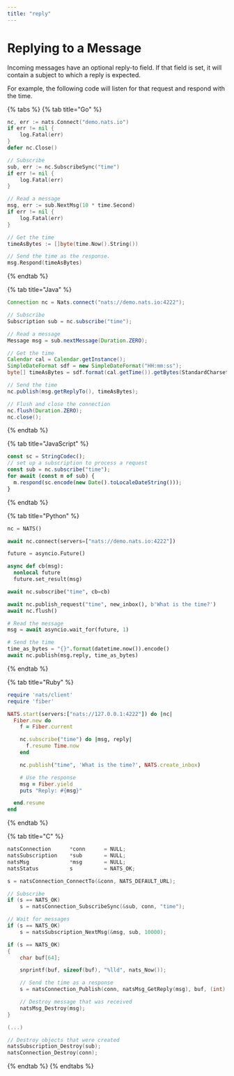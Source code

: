 ```yaml
---
title: "reply"
---
```

# Replying to a Message

Incoming messages have an optional reply-to field. If that field is set, it will contain a subject to which a reply is expected.

For example, the following code will listen for that request and respond with the time.

{% tabs %}
{% tab title="Go" %}
```go
nc, err := nats.Connect("demo.nats.io")
if err != nil {
    log.Fatal(err)
}
defer nc.Close()

// Subscribe
sub, err := nc.SubscribeSync("time")
if err != nil {
    log.Fatal(err)
}

// Read a message
msg, err := sub.NextMsg(10 * time.Second)
if err != nil {
    log.Fatal(err)
}

// Get the time
timeAsBytes := []byte(time.Now().String())

// Send the time as the response.
msg.Respond(timeAsBytes)
```
{% endtab %}

{% tab title="Java" %}
```java
Connection nc = Nats.connect("nats://demo.nats.io:4222");

// Subscribe
Subscription sub = nc.subscribe("time");

// Read a message
Message msg = sub.nextMessage(Duration.ZERO);

// Get the time
Calendar cal = Calendar.getInstance();
SimpleDateFormat sdf = new SimpleDateFormat("HH:mm:ss");
byte[] timeAsBytes = sdf.format(cal.getTime()).getBytes(StandardCharsets.UTF_8);

// Send the time
nc.publish(msg.getReplyTo(), timeAsBytes);

// Flush and close the connection
nc.flush(Duration.ZERO);
nc.close();
```
{% endtab %}

{% tab title="JavaScript" %}
```javascript
const sc = StringCodec();
// set up a subscription to process a request
const sub = nc.subscribe("time");
for await (const m of sub) {
  m.respond(sc.encode(new Date().toLocaleDateString()));
}
```
{% endtab %}

{% tab title="Python" %}
```python
nc = NATS()

await nc.connect(servers=["nats://demo.nats.io:4222"])

future = asyncio.Future()

async def cb(msg):
  nonlocal future
  future.set_result(msg)

await nc.subscribe("time", cb=cb)

await nc.publish_request("time", new_inbox(), b'What is the time?')
await nc.flush()

# Read the message
msg = await asyncio.wait_for(future, 1)

# Send the time
time_as_bytes = "{}".format(datetime.now()).encode()
await nc.publish(msg.reply, time_as_bytes)
```
{% endtab %}

{% tab title="Ruby" %}
```ruby
require 'nats/client'
require 'fiber'

NATS.start(servers:["nats://127.0.0.1:4222"]) do |nc|
  Fiber.new do
    f = Fiber.current

    nc.subscribe("time") do |msg, reply|
      f.resume Time.now
    end

    nc.publish("time", 'What is the time?', NATS.create_inbox)

    # Use the response
    msg = Fiber.yield
    puts "Reply: #{msg}"

  end.resume
end
```
{% endtab %}

{% tab title="C" %}
```c
natsConnection      *conn      = NULL;
natsSubscription    *sub       = NULL;
natsMsg             *msg       = NULL;
natsStatus          s          = NATS_OK;

s = natsConnection_ConnectTo(&conn, NATS_DEFAULT_URL);

// Subscribe
if (s == NATS_OK)
    s = natsConnection_SubscribeSync(&sub, conn, "time");

// Wait for messages
if (s == NATS_OK)
    s = natsSubscription_NextMsg(&msg, sub, 10000);

if (s == NATS_OK)
{
    char buf[64];

    snprintf(buf, sizeof(buf), "%lld", nats_Now());

    // Send the time as a response
    s = natsConnection_Publish(conn, natsMsg_GetReply(msg), buf, (int) strlen(buf));

    // Destroy message that was received
    natsMsg_Destroy(msg);
}

(...)

// Destroy objects that were created
natsSubscription_Destroy(sub);
natsConnection_Destroy(conn);
```
{% endtab %}
{% endtabs %}

